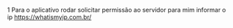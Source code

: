 1 Para o aplicativo rodar solicitar permissão ao servidor para mim informar o ip https://whatismyip.com.br/
